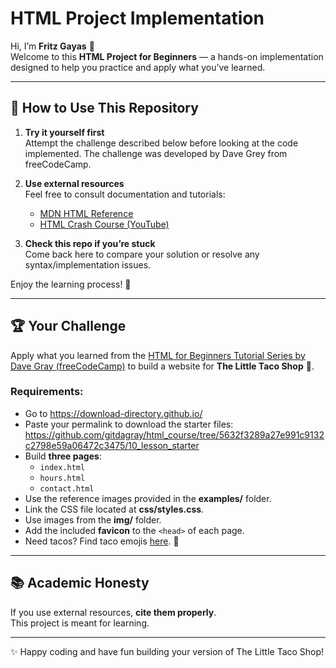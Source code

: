 # HTML Project Implementation  

Hi, I’m **Fritz Gayas** 👋  
Welcome to this **HTML Project for Beginners** — a hands-on implementation designed to help you practice and apply what you’ve learned.  

---

## 🚀 How to Use This Repository  

1. **Try it yourself first**  
   Attempt the challenge described below before looking at the code implemented. The challenge was developed by Dave Grey from freeCodeCamp.  

2. **Use external resources**  
   Feel free to consult documentation and tutorials:  
   - [MDN HTML Reference](https://developer.mozilla.org/en-US/docs/Web/HTML/Reference/Elements)  
   - [HTML Crash Course (YouTube)](https://youtu.be/kUMe1FH4CHE?si=g7MucaiKafDsE0sM)  

3. **Check this repo if you’re stuck**  
   Come back here to compare your solution or resolve any syntax/implementation issues.  

Enjoy the learning process! 🎉  

---

## 🏆 Your Challenge  

Apply what you learned from the [HTML for Beginners Tutorial Series by Dave Gray (freeCodeCamp)](https://youtu.be/kUMe1FH4CHE?si=PWpxq1areDwVc5xl) to build a website for **The Little Taco Shop** 🌮.  

### Requirements:  
- Go to https://download-directory.github.io/ 
- Paste your permalink to download the starter files: https://github.com/gitdagray/html_course/tree/5632f3289a27e991c9132c2798e59a06472c3475/10_lesson_starter
- Build **three pages**:  
  - `index.html`  
  - `hours.html`  
  - `contact.html`  
- Use the reference images provided in the **examples/** folder.  
- Link the CSS file located at **css/styles.css**.  
- Use images from the **img/** folder.  
- Add the included **favicon** to the `<head>` of each page.  
- Need tacos? Find taco emojis [here](https://emojipedia.org/taco/). 🌮  

---

## 📚 Academic Honesty  

If you use external resources, **cite them properly**.  
This project is meant for learning.  

---

✨ Happy coding and have fun building your version of The Little Taco Shop!  
